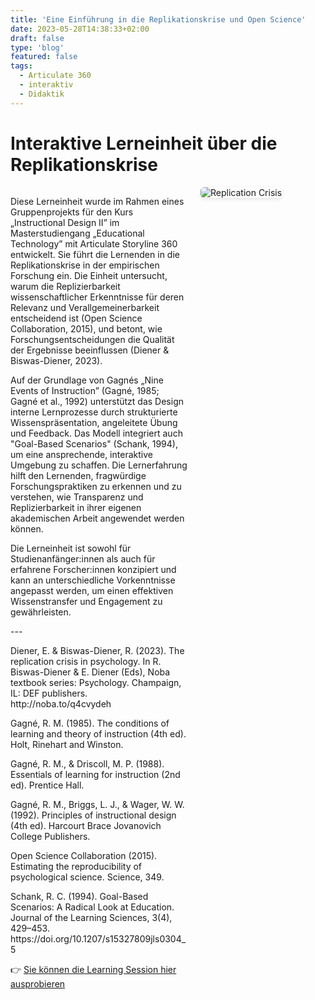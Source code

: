 ```yaml
---
title: 'Eine Einführung in die Replikationskrise und Open Science'
date: 2023-05-28T14:38:33+02:00
draft: false
type: 'blog'
featured: false
tags: 
  - Articulate 360
  - interaktiv
  - Didaktik
---
```


# Interaktive Lerneinheit über die Replikationskrise
<div style="display: flex; align-items: flex-start; gap: 20px; flex-wrap: wrap;">
  <!-- Text links -->
  <div style="flex: 2; min-width: 250px;">
    <p>
    Diese Lerneinheit wurde im Rahmen eines Gruppenprojekts für den Kurs „Instructional Design II” im Masterstudiengang „Educational Technology” mit Articulate Storyline 360 entwickelt. Sie führt die Lernenden in die Replikationskrise in der empirischen Forschung ein. Die Einheit untersucht, warum die Replizierbarkeit wissenschaftlicher Erkenntnisse für deren Relevanz und Verallgemeinerbarkeit entscheidend ist (Open Science Collaboration, 2015), und betont, wie Forschungsentscheidungen die Qualität der Ergebnisse beeinflussen (Diener & Biswas-Diener, 2023).</p> <p>Auf der Grundlage von Gagnés „Nine Events of Instruction” (Gagné, 1985; Gagné et al., 1992) unterstützt das Design interne Lernprozesse durch strukturierte Wissenspräsentation, angeleitete Übung und Feedback. Das Modell integriert auch "Goal-Based Scenarios" (Schank, 1994), um eine ansprechende, interaktive Umgebung zu schaffen. Die Lernerfahrung hilft den Lernenden, fragwürdige Forschungspraktiken zu erkennen und zu verstehen, wie Transparenz und Replizierbarkeit in ihrer eigenen akademischen Arbeit angewendet werden können. </p> <p>Die Lerneinheit ist sowohl für Studienanfänger:innen als auch für erfahrene Forscher:innen konzipiert und kann an unterschiedliche Vorkenntnisse angepasst werden, um einen effektiven Wissenstransfer und Engagement zu gewährleisten.</p> <p>---</p> <p>Diener, E. & Biswas-Diener, R. (2023). The replication crisis in psychology. In R. Biswas-Diener & E. Diener (Eds), Noba textbook series: Psychology. Champaign, IL: DEF publishers. http://noba.to/q4cvydeh <p>Gagné, R. M. (1985). The conditions of learning and theory of instruction (4th ed). Holt, Rinehart and Winston.</p> <p>Gagné, R. M., & Driscoll, M. P. (1988). Essentials of learning for instruction (2nd ed). Prentice Hall.</p> <p>Gagné, R. M., Briggs, L. J., & Wager, W. W. (1992). Principles of instructional design (4th ed). Harcourt Brace Jovanovich College Publishers.</p> <p>Open Science Collaboration (2015). Estimating the reproducibility of psychological science. Science, 349.</p> <p>Schank, R. C. (1994). Goal-Based Scenarios: A Radical Look at Education. Journal of the Learning Sciences, 3(4), 429–453. https://doi.org/10.1207/s15327809jls0304_5
    </p>
    <p>
    👉 <a href="https://siegristlk.github.io/portfolio/storyline/story.html" target="_blank">Sie können die Learning Session hier ausprobieren</a>
    </p>
  </div>

  <!-- Bild rechts -->
  <div style="flex: 1; min-width: 200px;">
    <img src="/portfolio/images/works/replication_crisis.png" alt="Replication Crisis" style="max-width: 80%; height: auto; border-radius: 6px; box-shadow: 0 2px 6px rgba(0,0,0,0.1);" />
  </div>
</div>


